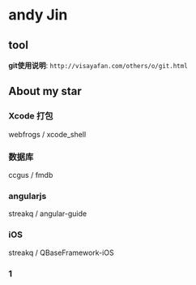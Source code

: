 # andy Jin

## tool

**git使用说明**: `http://visayafan.com/others/o/git.html`

## About my star

### Xcode 打包

webfrogs / xcode_shell

### 数据库

ccgus / fmdb

### angularjs

streakq / angular-guide

### iOS

streakq / QBaseFramework-iOS

### 	1